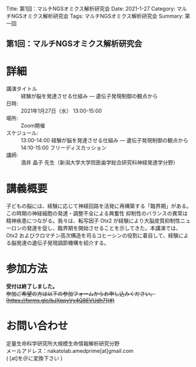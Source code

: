 Title: 第1回：マルチNGSオミクス解析研究会
Date: 2021-1-27
Category: マルチNGSオミクス解析研究会
Tags: マルチNGSオミクス解析研究会
Summary: 第一回

## 第1回：マルチNGSオミクス解析研究会

# 詳細

<div class="detail">
  <dl>
    <dt>講演タイトル</dt>
      <dd class="Title">経験が脳を発達させる仕組み ― 遺伝子発現制御の観点から</dd>
    <dt>日時:</dt>
      <dd class="date">2021年1月27日（水） 13:00-15:00</dd>
    <dt>場所:</dt>
      <dd>Zoom開催</dd>
    <dt>スケジュール:</dt>
      <dd>13:00-14:00 経験が脳を発達させる仕組み ― 遺伝子発現制御の観点から</dd>
      <dd>14:10-15:00 フリーディスカッション</dd>
    <dt>講師:</dt>
      <dd class="Speaker">酒井 晶子 先生（新潟大学大学院医歯学総合研究科神経発達学分野）</dd>
  </dl>
</div>

# 講義概要
子どもの脳には、経験に応じて神経回路を活発に再構築する「臨界期」がある。この時期の神経細胞の発達・調整不全による興奮性 抑制性のバランスの異常は精神疾患につながる。我々は、転写因子 Otx2 が経験により大脳皮質抑制性ニューロンの発達を促し、臨界期を開始させることを示してきた。本講演では、 Otx2 およびクロマチン高次構造を司るコヒーシンの役割に着目して、経験による脳発達の遺伝子発現調節機構を紹介する。

# 参加方法
<strong>受付は終了しました。</strong><br>
<s>参加ご希望の方は以下の参加フォームからお申し込みください。</s><br>
<s>[https://forms.gle/bJXppyVy4Q8EVUdh7](#)</s>

# お問い合わせ
定量生命科学研究所大規模生命情報解析研究分野<br>
メールアドレス：nakatolab.amedprime[at]gmail.com<br>
( [at]を＠に変換下さい )
